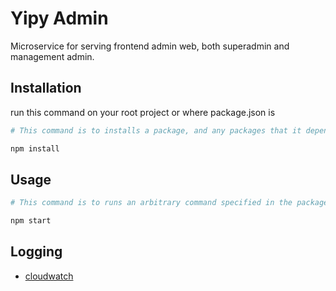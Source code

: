 # Yipy Admin

Microservice for serving frontend admin web, both superadmin and management admin.

## Installation

run this command on your root project or where package.json is

```bash
# This command is to installs a package, and any packages that it depends on. If the package has a package-lock or shrinkwrap file, the installation of dependencies will be driven by that

npm install
```

## Usage 

```bash
# This command is to runs an arbitrary command specified in the package's "start" property of its "scripts" object. If no "start" property is specified on the "scripts" object, it will run _node server.js_

npm start
```


## Logging
- [cloudwatch](https://ap-southeast-1.console.aws.amazon.com/cloudwatch/home?region=ap-southeast-1#logsV2:log-groups/log-group/aws-logs-yipy$3FlogStreamNameFilter$3Dadminweb)